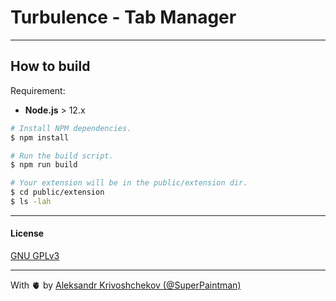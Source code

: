 # Turbulence - Tab Manager

---

## How to build

Requirement:

- **Node.js** > 12.x

```sh
# Install NPM dependencies.
$ npm install

# Run the build script.
$ npm run build

# Your extension will be in the public/extension dir.
$ cd public/extension
$ ls -lah
```

---

#### License

[GNU GPLv3](./LICENSE)

---

With 🫀 by [Aleksandr Krivoshchekov (@SuperPaintman)](https://github.com/SuperPaintman)

